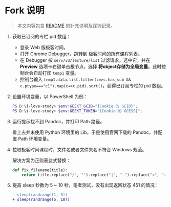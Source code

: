 # Fork 说明

> 本文内容包含 [README](./README.md) 的补充说明及踩坑记录。

1. 获取已订阅的专栏 pid 数组：
    - 登录 Web 版极客时间。
    - 打开 Chrome Debugger，跳转到 [极客时间的所有课程列表](https://time.geekbang.org/resource)。
    - 在 Debugger 按 `serv/v3/lecture/list` 过滤请求。选中它，并在 **Preview** 选项卡右键单击根节点，选择 **将object存储为全局变量**。此时控制台会自动打印 `temp1` 变量。
    - 控制台输入 `temp1.data.list.filter(c=>c.has_sub && c.ptype==="c1").map(c=>c.pid).sort()`，获得已订阅专栏的 pid 数组。

2. 设置环境变量，以 PowerShell 为例：

    ```powershell
    PS D:\i-love-study> $env:GEEKT_GCID="{Cookie 的 GCID}";
    PS D:\i-love-study> $env:GEEKT_TOKEN="{Cookie 的 GCESS}";
    ```

3. 运行提示找不到 Pandoc，并打印 Path 路径。

    看上去并未使用 Python 环境里的 Lib，于是使用官网下载的 Pandoc，并配置 Path 环境变量。

4. 拉取极客时间课程时，文件名或者文件夹名不符合 Windows 规范。

    解决方案为正则表达式替换：

    ```python
    def fix_filename(title):
        return title.replace("/", "").replace("|", "-").replace("<", "‹").replace(">", "›").replace("?", "？").replace("\"", "'").replace("\x08", "").replace("*", "✳").replace(":", "：")
    ```

5. 提高 sleep 秒数为 5 ~ 10 秒，笔者测试，没有出现返回状态 451 的情况：

    ```diff
    - sleep(randrange(1, 5))
    + sleep(randrange(5, 10))
    ```

